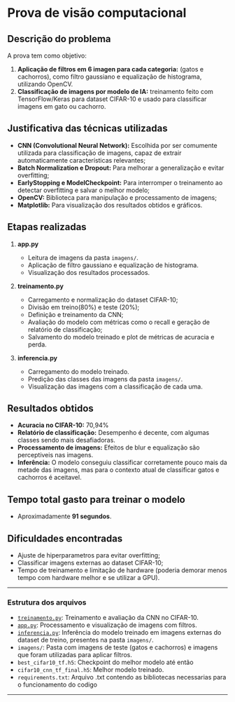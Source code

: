 # Prova de visão computacional

## Descrição do problema

A prova tem como objetivo:
1. **Aplicação de filtros em 6 imagen para cada categoria:** (gatos e cachorros), como filtro gaussiano e equalização de histograma, utilizando OpenCV.
2. **Classificação de imagens por modelo de IA:** treinamento feito com TensorFlow/Keras para dataset CIFAR-10 e usado para classificar imagens em gato ou cachorro.

## Justificativa das técnicas utilizadas

- **CNN (Convolutional Neural Network):** Escolhida por ser comumente utilizada para classificação de imagens, capaz de extrair automaticamente características relevantes;
- **Batch Normalization e Dropout:** Para melhorar a generalização e evitar overfitting;
- **EarlyStopping e ModelCheckpoint:** Para interromper o treinamento ao detectar overfitting e salvar o melhor modelo;
- **OpenCV:** Biblioteca para manipulação e processamento de imagens;
- **Matplotlib:** Para visualização dos resultados obtidos e gráficos.

## Etapas realizadas

1. **app.py**
   - Leitura de imagens da pasta `imagens/`.
   - Aplicação de filtro gaussiano e equalização de histograma.
   - Visualização dos resultados processados.

2. **treinamento.py**
   - Carregamento e normalização do dataset CIFAR-10;
   - Divisão em treino(80%) e teste (20%);
   - Definição e treinamento da CNN;
   - Avaliação do modelo com métricas como o recall e geração de relatório de classificação;
   - Salvamento do modelo treinado e plot de métricas de acuracia e perda.

3. **inferencia.py**
   - Carregamento do modelo treinado.
   - Predição das classes das imagens da pasta `imagens/`.
   - Visualização das imagens com a classificação de cada uma.

## Resultados obtidos

- **Acuracia no CIFAR-10:** 70,94%
- **Relatório de classificação:** Desempenho é decente, com algumas classes sendo mais desafiadoras.
- **Processamento de imagens:** Efeitos de blur e equalização são perceptiveis nas imagens.
- **Inferência:** O modelo conseguiu classificar corretamente pouco mais da metade das imagens, mas para o contexto atual de classificar gatos e cachorros é aceitavel.

## Tempo total gasto para treinar o modelo

- Aproximadamente **91 segundos**.

## Dificuldades encontradas

- Ajuste de hiperparametros para evitar overfitting;
- Classificar imagens externas ao dataset CIFAR-10;
- Tempo de treinamento e limitação de hardware (poderia demorar menos tempo com hardware melhor e se utilizar a GPU).

---

### Estrutura dos arquivos

- [`treinamento.py`](treinamento.py): Treinamento e avaliação da CNN no CIFAR-10.
- [`app.py`](app.py): Processamento e visualização de imagens com filtros.
- [`inferencia.py`](inferencia.py): Inferência do modelo treinado em imagens externas do dataset de treino, presentes na pasta `imagens/`.
- `imagens/`: Pasta com imagens de teste (gatos e cachorros) e imagens que foram utilizadas para aplicar filtros.
- `best_cifar10_tf.h5`: Checkpoint do melhor modelo até então
- `cifar10_cnn_tf_final.h5`: Melhor modelo treinado.
- `requirements.txt`: Arquivo .txt contendo as bibliotecas necessarias para o funcionamento do codigo

---
